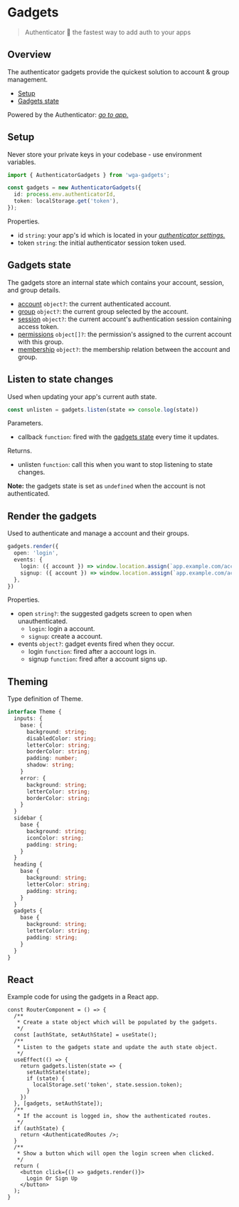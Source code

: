 # Gadgets

> Authenticator 🏇 the fastest way to add auth to your apps

## Overview

The authenticator gadgets provide the quickest solution to account & group management.

- [Setup](#Setup)
- [Gadgets state](#Gadgets-state)

Powered by the Authenticator: *[go to app.](https://wga.windowgadgets.io)*

## Setup

Never store your private keys in your codebase - use environment variables.

```ts
import { AuthenticatorGadgets } from 'wga-gadgets';

const gadgets = new AuthenticatorGadgets({
  id: process.env.authenticatorId,
  token: localStorage.get('token'),
});
```

Properties.

- id `string`: your app's id which is located in your *[authenticator settings.](https://wga.windowgadgets.io)*
- token `string`: the initial authenticator session token used.

## Gadgets state

The gadgets store an internal state which contains your account, session, and group details.

- [account]() `object?`: the current authenticated account.
- [group]() `object?`: the current group selected by the account.
- [session]() `object?`: the current account's authentication session containing access token.
- [permissions]() `object[]?`: the permission's assigned to the current account with this group.
- [membership]() `object?`: the membership relation between the account and group.

## Listen to state changes

Used when updating your app's current auth state.

```ts
const unlisten = gadgets.listen(state => console.log(state))
```

Parameters.

- callback `function`: fired with the [gadgets state](#Gadgets-state) every time it updates.

Returns.

- unlisten `function`: call this when you want to stop listening to state changes.

**Note:** the gadgets state is set as `undefined` when the account is not authenticated.

## Render the gadgets

Used to authenticate and manage a account and their groups.

```ts
gadgets.render({
  open: 'login',
  events: {
    login: ({ account }) => window.location.assign(`app.example.com/account/${account.id}`),
    signup: ({ account }) => window.location.assign(`app.example.com/account/${account.id}?introduction=true`),
  },
})
```

Properties.

- open `string?`: the suggested gadgets screen to open when unauthenticated.
  - `login`: login a account.
  - `signup`: create a account.
- events `object?`: gadget events fired when they occur.
  - login `function`: fired after a account logs in.
  - signup `function`: fired after a account signs up.

## Theming

Type definition of Theme.

```ts
interface Theme {
  inputs: {
    base: {
      background: string;
      disabledColor: string;
      letterColor: string;
      borderColor: string;
      padding: number;
      shadow: string;
    }
    error: {
      background: string;
      letterColor: string;
      borderColor: string;
    }
  }
  sidebar {
    base {
      background: string;
      iconColor: string;
      padding: string;
    }
  }
  heading {
    base {
      background: string;
      letterColor: string;
      padding: string;
    }
  }
  gadgets {
    base {
      background: string;
      letterColor: string;
      padding: string;
    }
  }
}
```

## React

Example code for using the gadgets in a React app.

```tsx
const RouterComponent = () => {
  /**
   * Create a state object which will be populated by the gadgets.  
   */
  const [authState, setAuthState] = useState();
  /**
   * Listen to the gadgets state and update the auth state object.
   */
  useEffect(() => {
    return gadgets.listen(state => {
      setAuthState(state);
      if (state) {
        localStorage.set('token', state.session.token);
      }
    })
  }, [gadgets, setAuthState]);
  /**
   * If the account is logged in, show the authenticated routes.
   */
  if (authState) {
    return <AuthenticatedRoutes />;
  }
  /**
   * Show a button which will open the login screen when clicked.
   */
  return (
    <button click={() => gadgets.render()}>
      Login Or Sign Up
    </button>
  );
}
```
